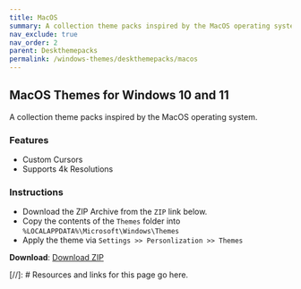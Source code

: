 ```yaml
---
title: MacOS
summary: A collection theme packs inspired by the MacOS operating system.
nav_exclude: true
nav_order: 2
parent: Deskthemepacks
permalink: /windows-themes/deskthemepacks/macos
---
```


## MacOS Themes for Windows 10 and 11
A collection theme packs inspired by the MacOS operating system.

### Features

- Custom Cursors
- Supports 4k Resolutions

### Instructions

- Download the ZIP Archive from the `ZIP` link below.
- Copy the contents of the `Themes` folder into `%LOCALAPPDATA%\Microsoft\Windows\Themes`
- Apply the theme via `Settings >> Personlization >> Themes`

**Download**: [Download ZIP] 

<!-- ////////////////////////////////////////////////////////////////////////////////////////////////////////////////////// -->

[//]: # Resources and links for this page go here.

[Download ZIP]: https://gitlab.com/the-back-room/deskthemepacks/sfw/macos/-/archive/main/macos-main.zip

<!-- ////////////////////////////////////////////////////////////////////////////////////////////////////////////////////// -->
